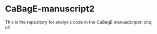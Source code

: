 # CaBagE-manuscript2

This is the repository for analysis code in the CaBagE manusdcripot: cite, url
